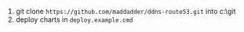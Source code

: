 1. git clone `https://github.com/maddadder/ddns-route53.git` into c:\git
2. deploy charts in `deploy.example.cmd`